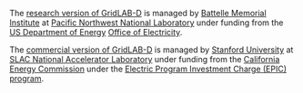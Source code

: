 The [research version of GridLAB-D](https://github.com/gridlab-d/gridlab-d) is managed by [Battelle Memorial Institute](https://www.battelle.org/) at [Pacific Northwest National Laboratory](https://www.pnnl.gov/) under funding from the [US Department of Energy](https://www.doe.gov/) [Office of Electricity](https://www.doe.gov/electricity).

The [commercial version of GridLAB-D](https://github.com/dchassin/gridlabd) is managed by [Stanford University](https://www.stanford.edu/) at [SLAC National Accelerator Laboratory](https://slac.stanford.edu.) under funding from the [California Energy Commission](https://energy.ca.gov/) under the [Electric Program Investment Charge (EPIC) program](https://www.energy.ca.gov/programs-and-topics/programs/electric-program-investment-charge-epic-program).
